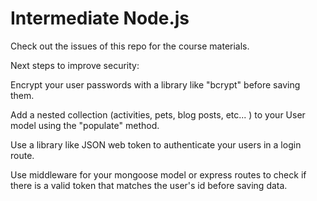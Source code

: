 # Intermediate Node.js

Check out the issues of this repo for the course materials.

Next steps to improve security:

Encrypt your user passwords with a library like "bcrypt" before saving them.

Add a nested collection (activities, pets, blog posts, etc... ) to your User model using the "populate" method.

Use a library like JSON web token to authenticate your users in a login route.

Use middleware for your mongoose model or express routes to check if there is a valid token that matches the user's id before saving data.